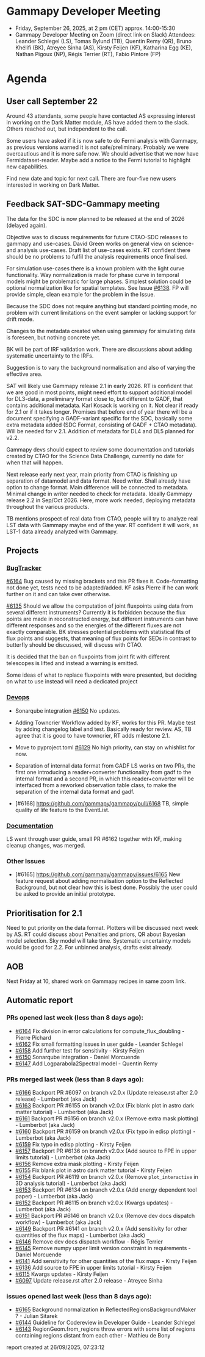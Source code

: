 # Gammapy Developer Meeting 
 * Friday, September 26, 2025, at 2 pm (CET) approx. 14:00-15:30
 * Gammapy Developer Meeting on Zoom (direct link on Slack) 
Attendees: Leander Schlegel (LS), Tomas Bylund (TB), Quentin Remy (QR),  Bruno Khélifi (BK), Atreyee Sinha (AS), Kirsty Feijen (KF), Katharina Egg (KE), Nathan Pigoux (NP), Régis Terrier (RT), Fabio Pintore (FP)

# Agenda

## User call September 22
Around 43 attendants, some people have contacted AS expressing interest in working on the Dark Matter module, AS have added them to the slack. Others reached out, but independent to the call.

Some users have asked if it is now safe to do Fermi analysis with Gammapy, as previous versions warned it is not safe/preliminary.  Probably we were overcautious and it is more safe now. We should advertise that we now have Fermidataset-reader. Maybe add a notice to the Fermi tutorial to highlight new capabilities.

Find new date and topic for next call. There are four-five new users interested in working on Dark Matter.

## Feedback SAT-SDC-Gammapy meeting
The data for the SDC is now planned to be released at the end of 2026 (delayed again).

Objective was to discuss requirements for future CTAO-SDC releases to gammapy and use-cases. David Green works on general view on science- and analysis use-cases. Draft list of use-cases exists. RT confident there should be no problems to fulfil the analysis requirements once finalised.

For simulation use-cases there is a known problem with the light curve functionality.
Way normalization is made for phase curve in temporal models might be problematic for large phases. Simplest solution could be optional normalization like for spatial templates.
See Issue [#6138](https://github.com/gammapy/gammapy/pull/6138).
FP will provide simple, clean example for the problem in the Issue.

Because the SDC does not require anything but standard pointing mode, no problem with current limitations on the event sampler or lacking support for drift mode.

Changes to the metadata created when using gammapy for simulating data is foreseen, but nothing concrete yet. 

BK will be part of IRF validation work. There are discussions about adding systematic uncertainty to the IRFs.  

Suggestion is to vary the background normalisation and also of varying the effective area.

SAT will likely use Gammapy release 2.1 in early 2026. RT is confident that we are good in most points, might need effort to support additional model for DL3-data, a preliminary format close to, but different to GADF, that contains additional metadata. Karl Kosack is working on it. Not clear if ready for 2.1 or if it takes longer.
Promises that before end of year there will be a document specifying a GADF-variant specific for the SDC, basically some extra metadata added (SDC Format, consisting of GADF + CTAO metadata). Will be needed for v 2.1. Addition of metadata for DL4 and DL5 planned for v2.2.

Gammapy devs should expect to review some documentation and tutorials created by CTAO for the Science Data Challenge, currently no date for when that will happen.

Next release early next year, main priority from CTAO is finishing up separation of datamodel and data format. Need writer. Shall already have option to change format. Main difference will be connected to metadata. Minimal change in writer needed to check for metadata.
Ideally Gammapy release 2.2 in Sep/Oct 2026. Here, more work needed, deploying metadata throughout the various products.

TB mentions prospect of real data from CTAO, people will try to analyze real LST data with Gammapy maybe end of the year. RT confident it will work, as LST-1 data already analyzed with Gammapy.

## Projects

### [BugTracker](https://github.com/orgs/gammapy/projects/36/views/1)

[#6164](https://github.com/gammapy/gammapy/pull/6164) Bug caused by missing brackets and this PR fixes it. Code-formatting not done yet, tests need to be adapted/added. KF asks Pierre if he can work further on it and can take over otherwise.

[#6135](https://github.com/gammapy/gammapy/issues/6135) Should we allow the computation of joint fluxpoints using data from several different instruments? Currently it is forbidden because the flux points are made in reconstructed energy, but different instruments can have different responses and so the energies of the different fluxes are not exactly comparable. 
BK stresses potential problems with statistical fits of flux points and suggests, that meaning of flux points for SEDs in contrast to butterfly should be discussed, will discuss with CTAO.

It is decided that the ban on fluxpoints from joint fit with different telescopes is lifted and instead a warning is emitted.

Some ideas of what to replace fluxpoints with were presented, but deciding on what to use instead will need a dedicated project

### [Devops](https://github.com/orgs/gammapy/projects/31)

- Sonarqube integration [#6150](https://github.com/gammapy/gammapy/pull/6150)
No updates.

- Adding Towncrier
Workflow added by KF, works for this PR. Maybe test by adding changelog label and test. Basically ready for review. AS, TB agree that it is good to have towncrier, RT adds milestone 2.1.

- Move to pyproject.toml
[#6129](https://github.com/gammapy/gammapy/issues/6129) No high priority, can stay on whishlist for now.

- Separation of internal data format from GADF
LS works on two PRs, the first one introducing a reader+converter functionality from gadf to the internal format and a second PR, in which this reader+converter will be interfaced from a reworked observation table class, to make the separation of the internal data format and gadf.

- [#6168] https://github.com/gammapy/gammapy/pull/6168 TB, simple quality of life feature to the EventList.

### [Documentation](https://github.com/orgs/gammapy/projects/27/views/2)

LS went through user guide, small PR #6162 together with KF, making cleanup changes, was merged.

### Other Issues
- [#6165] https://github.com/gammapy/gammapy/issues/6165 New feature request about adding normalisation option to the Reflected Background, but not clear how this is best done. Possibly the user could be asked to provide an initial prototype.

## Prioritisation for 2.1
Need to put priority on the data format.  Plotters will be discussed next week by AS. RT could discuss about Penalties and priors, QR about Bayesian model selection. Sky model will take time. Systematic uncertainty models would be good for 2.2. For unbinned analysis, drafts exist already.

## AOB
Next Friday at 10, shared work on Gammapy recipes in same zoom link.

## Automatic report

### PRs opened last week (less than 8 days ago): 
* [#6164](https://github.com/gammapy/gammapy/pull/6164) Fix division in error calculations for compute_flux_doubling - Pierre Pichard
* [#6162](https://github.com/gammapy/gammapy/pull/6162) Fix small formatting issues in user guide - Leander Schlegel
* [#6158](https://github.com/gammapy/gammapy/pull/6158) Add further test for sensitivity - Kirsty Feijen
* [#6150](https://github.com/gammapy/gammapy/pull/6150) Sonarqube integration - Daniel Morcuende
* [#6147](https://github.com/gammapy/gammapy/pull/6147) Add Logparabola2Spectral model - Quentin Remy

### PRs merged last week (less than 8 days ago): 
* [#6166](https://github.com/gammapy/gammapy/pull/6166) Backport PR #6097 on branch v2.0.x (Update release.rst after 2.0 release) - Lumberbot (aka Jack)
* [#6163](https://github.com/gammapy/gammapy/pull/6163) Backport PR #6155 on branch v2.0.x (Fix blank plot in astro dark matter tutorial) - Lumberbot (aka Jack)
* [#6161](https://github.com/gammapy/gammapy/pull/6161) Backport PR #6156 on branch v2.0.x (Remove extra mask plotting) - Lumberbot (aka Jack)
* [#6160](https://github.com/gammapy/gammapy/pull/6160) Backport PR #6159 on branch v2.0.x (Fix typo in edisp plotting) - Lumberbot (aka Jack)
* [#6159](https://github.com/gammapy/gammapy/pull/6159) Fix typo in edisp plotting - Kirsty Feijen
* [#6157](https://github.com/gammapy/gammapy/pull/6157) Backport PR #6136 on branch v2.0.x (Add source to FPE in upper limits tutorial) - Lumberbot (aka Jack)
* [#6156](https://github.com/gammapy/gammapy/pull/6156) Remove extra mask plotting - Kirsty Feijen
* [#6155](https://github.com/gammapy/gammapy/pull/6155) Fix blank plot in astro dark matter tutorial - Kirsty Feijen
* [#6154](https://github.com/gammapy/gammapy/pull/6154) Backport PR #6119 on branch v2.0.x (Remove `plot_interactive` in 3D analysis tutorial) - Lumberbot (aka Jack)
* [#6153](https://github.com/gammapy/gammapy/pull/6153) Backport PR #6134 on branch v2.0.x (Add energy dependent tool paper) - Lumberbot (aka Jack)
* [#6152](https://github.com/gammapy/gammapy/pull/6152) Backport PR #6115 on branch v2.0.x (Kwargs updates) - Lumberbot (aka Jack)
* [#6151](https://github.com/gammapy/gammapy/pull/6151) Backport PR #6146 on branch v2.0.x (Remove dev docs dispatch workflow) - Lumberbot (aka Jack)
* [#6149](https://github.com/gammapy/gammapy/pull/6149) Backport PR #6141 on branch v2.0.x (Add sensitivity for other quantities of the flux maps) - Lumberbot (aka Jack)
* [#6146](https://github.com/gammapy/gammapy/pull/6146) Remove dev docs dispatch workflow - Régis Terrier
* [#6145](https://github.com/gammapy/gammapy/pull/6145) Remove numpy upper limit version constraint in requirements - Daniel Morcuende
* [#6141](https://github.com/gammapy/gammapy/pull/6141) Add sensitivity for other quantities of the flux maps - Kirsty Feijen
* [#6136](https://github.com/gammapy/gammapy/pull/6136) Add source to FPE in upper limits tutorial - Kirsty Feijen
* [#6115](https://github.com/gammapy/gammapy/pull/6115) Kwargs updates - Kirsty Feijen
* [#6097](https://github.com/gammapy/gammapy/pull/6097) Update release.rst after 2.0 release - Atreyee Sinha

### issues opened last week (less than 8 days ago): 
* [#6165](https://github.com/gammapy/gammapy/issues/6165) Background normalization in ReflectedRegionsBackgroundMaker ? - Julian Sitarek
* [#6144](https://github.com/gammapy/gammapy/issues/6144) Guideline for Codereview in Developer Guide - Leander Schlegel
* [#6143](https://github.com/gammapy/gammapy/issues/6143) RegionGeom.from_regions throw errors with some list of regions containing regions distant from each other - Mathieu de Bony

 report created at 26/09/2025, 07:23:12
